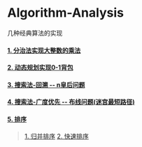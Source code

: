 # Algorithm-Analysis
几种经典算法的实现

#### [1.  分治法实现大整数的乘法](https://github.com/FDws/Algorithm-Analysis/tree/master/src/bigInteger)
#### [2.  动态规划实现0-1背包](https://github.com/FDws/Algorithm-Analysis/tree/master/src/knapsack)
#### [3.  搜索法-回溯 -- n皇后问题](https://github.com/FDws/Algorithm-Analysis/tree/master/src/nking)
#### [4.  搜索法-广度优先 -- 布线问题(迷宫最短路径)](https://github.com/FDws/Algorithm-Analysis/tree/master/src/routeProblem)
#### [5.  排序](https://github.com/FDws/Algorithm-Analysis/tree/master/src/sort)
>[1. 归并排序](https://github.com/FDws/Algorithm-Analysis/tree/master/src/sort/MergeSort)
>[2. 快速排序](https://github.com/FDws/Algorithm-Analysis/tree/master/src/sort/QuickSort)
